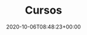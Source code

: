 ---
title : "Cursos"
alternativeTitle: "Guías de Estudio"
description: "Bienvenido a la sección de Cursos. En los últimos meses hemos ido publicando varias guías de estudio, estas comprenden principalmente de dos secciones: libros y canales de Youtube. Todavía no hemos terminado con ellos. A lo largo del año, ¡haremos varias actualizaciones en respuesta a los comentarios que recibiremos de ustedes!"
lead: "En los últimos meses hemos ido publicando varias guías de estudio, estas comprenden principalmente de dos secciones: libros y canales de Youtube. Todavía no hemos terminado con ellos. A lo largo del año haremos varias actualizaciones en respuesta a los comentarios que recibiremos de ustedes."
date: 2020-10-06T08:48:23+00:00
lastmod:
  - :git
  - lastmod
  - date
  - publishDate
draft: false
images: []
alias: ["/cursos/introduccion"]
math: false
---